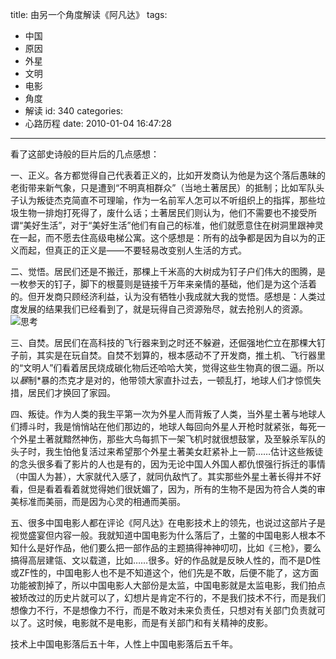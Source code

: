 title: 由另一个角度解读《阿凡达》
tags:
  - 中国
  - 原因
  - 外星
  - 文明
  - 电影
  - 角度
  - 解读
id: 340
categories:
  - 心路历程
date: 2010-01-04 16:47:28
---

看了这部史诗般的巨片后的几点感想：

一、正义。各方都觉得自己代表着正义的，比如开发商认为他是为这个落后愚昧的老街带来新气象，只是遭到“不明真相群众”（当地土著居民）的抵制；比如军队头子认为叛徒杰克简直不可理喻，作为一名前军人怎可以不听组织上的指挥，那些垃圾生物一排炮打死得了，废什么话；土著居民们则认为，他们不需要也不接受所谓“美好生活”，对于“美好生活”他们有自己的标准，他们就愿意住在树洞里跟神灵在一起，而不愿去住高级电梯公寓。这个感想是：所有的战争都是因为自以为的正义而起，但真正的正义是——不要轻易改变别人生活的方式。

<!--more-->

二、觉悟。居民们还是不搬迁，那棵上千米高的大树成为钉子户们伟大的图腾，是一枚参天的钉子，脚下的根蔓则是链接千万年来亲情的基础，他们是为这个活着的。但开发商只顾经济利益，认为没有牺牲小我成就大我的觉悟。感想是：人类过度发展的结果我们已经看到了，就是玩得自己资源殆尽，就去抢别人的资源。![思考](http://farm3.static.flickr.com/2689/4250069266_3d4a69d3a2_m.jpg)

三、自焚。居民们在高科技的飞行器来到之时还不躲避，还倔强地伫立在那棵大钉子前，其实是在玩自焚。自焚不划算的，根本感动不了开发商，推土机、飞行器里的“文明人”们看着居民烧成碳化物后还哈哈大笑，觉得这些生物真的很二逼。所以以*暴*制*暴的杰克才是对的，他带领大家直扑过去，一顿乱打，地球人们才惊慌失措，居民们才换回了家园。

四、叛徒。作为人类的我生平第一次为外星人而背叛了人类，当外星土著与地球人们搏斗时，我是悄悄站在他们那边的，地球人每回向外星人开枪时就紧张，每死一个外星土著就黯然神伤，那些大鸟每抓下一架飞机时就很想鼓掌，及至躲杀军队的头子时，我生怕他复活过来希望那个外星土著美女赶紧补上一箭……估计这些叛徒的念头很多看了影片的人也是有的，因为无论中国人外国人都仇恨强行拆迁的事情（中国人为甚），大家就代入感了，就同仇敌忾了。其实那些外星土著长得并不好看，但是看着看着就觉得她们很妩媚了，因为，所有的生物不是因为符合人类的审美标准而美丽，而是因为心灵的相通而美丽。

五、很多中国电影人都在评论《阿凡达》在电影技术上的领先，也说过这部片子是视觉盛宴但内容一般。我就知道中国电影为什么落后了，土鳖的中国电影人根本不知什么是好作品，他们要么把一部作品的主题搞得神神叨叨，比如《三枪》，要么搞得高层建瓴、文以载道，比如……很多。好的作品就是反映人性的，而不是D性或ZF性的，中国电影人也不是不知道这个，他们先是不敢，后便不能了，这方面功能被割掉了，所以中国电影人大部份是太监，中国电影就是太监电影，我们拍点被矫改过的历史片就可以了，幻想片是肯定不行的，不是我们技术不行，而是我们想像力不行，不是想像力不行，而是不敢对未来负责任，只想对有关部门负责就可以了。这时候，电影就不是电影，而是有关部门和有关精神的皮影。

技术上中国电影落后五十年，人性上中国电影落后五千年。
<div><span style="color: #551a8b; -webkit-text-decorations-in-effect: underline;">
</span></div>